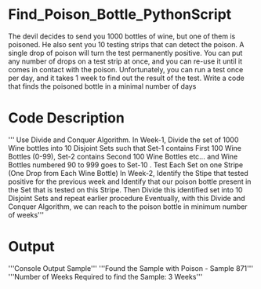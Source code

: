 # Find_Poison_Bottle_PythonScript
The devil decides to send you 1000 bottles of wine, but one of them is poisoned. He also sent you 10 testing strips that can detect the poison. A single drop of poison will turn the test permanently positive. You can put any number of drops on a test strip at once, and you can re-use it until it comes in contact with the poison. Unfortunately, you can run a test once per day, and it takes 1 week to find out the result of the test. Write a code that finds the poisoned bottle in a minimal number of days
# Code Description

''' Use Divide and Conquer Algorithm. 
    In Week-1, Divide the set of 1000 Wine bottles into 10 Disjoint Sets such that 
    Set-1 contains First 100 Wine Bottles (0-99), Set-2 contains Second 100 Wine Bottles etc... and 
    Wine Bottles numbered 90 to 999 goes to Set-10 . 
    Test Each Set on one Stripe (One Drop from Each Wine Bottle)
    In Week-2, Identify the Stipe that tested positive for the previous week and Identify that
    our poison bottle present in the Set that is tested on this Stripe. Then Divide this identified
    set into 10 Disjoint Sets and repeat earlier procedure
    Eventually, with this Divide and Conquer Algorithm, we can reach to the poison bottle in minimum 
    number of weeks'''
    
# Output    

'''Console Output Sample'''
'''Found the Sample with Poison - Sample 871'''
'''Number of Weeks Required to find the Sample: 3 Weeks'''
